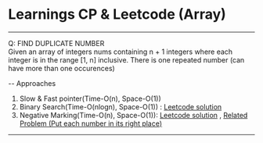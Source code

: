 # Learnings CP & Leetcode (Array)

<hr>
Q: FIND DUPLICATE NUMBER <br> 
Given an array of integers nums containing n + 1 integers where each integer is in the range [1, n] inclusive. There is one repeated number (can have more than one occurences)

-- Approaches 
1. Slow & Fast pointer(Time-O(n), Space-O(1))
2. Binary Search(Time-O(nlogn), Space-O(1)) : [Leetcode solution](https://leetcode.com/problems/find-the-duplicate-number/solution/)
3. Negative Marking(Time-O(n), Space-O(1)): [Leetcode solution](https://leetcode.com/problems/find-the-duplicate-number/solution/) , [Related Problem (Put each number in its right place)](https://leetcode.com/problems/first-missing-positive/)
<hr>

